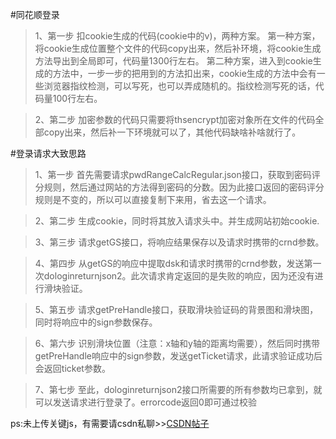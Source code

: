 #同花顺登录




>1、第一步
扣cookie生成的代码(cookie中的v)，两种方案。
第一种方案，将cookie生成位置整个文件的代码copy出来，然后补环境，将cookie生成方法导出到全局即可，代码量1300行左右。
第二种方案，进入到cookie生成的方法中，一步一步的把用到的方法扣出来，cookie生成的方法中会有一些浏览器指纹检测，可以写死，也可以弄成随机的。指纹检测写死的话，代码量100行左右。


>2、第二步
加密参数的代码只需要将thsencrypt加密对象所在文件的代码全部copy出来，然后补一下环境就可以了，其他代码缺啥补啥就行了。




#登录请求大致思路
>1、第一步
首先需要请求pwdRangeCalcRegular.json接口，获取到密码评分规则，然后通过网站的方法得到密码的分数。因为此接口返回的密码评分规则是不变的，所以可以直接复制下来用，省去这一个请求。

>2、第二步
生成cookie，同时将其放入请求头中。并生成网站初始cookie.

>3、第三步
请求getGS接口，将响应结果保存以及请求时携带的crnd参数。

>4、第四步
从getGS的响应中提取dsk和请求时携带的crnd参数，发送第一次dologinreturnjson2。此次请求肯定返回的是失败的响应，因为还没有进行滑块验证。

>5、第五步
请求getPreHandle接口，获取滑块验证码的背景图和滑块图，同时将响应中的sign参数保存。

>6、第六步
识别滑块位置（注意：x轴和y轴的距离均需要），然后同时携带getPreHandle响应中的sign参数，发送getTicket请求，此请求验证成功后会返回ticket参数。

>7、第七步
至此，dologinreturnjson2接口所需要的所有参数均已拿到，就可以发送请求进行登录了。errorcode返回0即可通过校验



ps:未上传关键js，有需要请csdn私聊>>[CSDN帖子](https://blog.csdn.net/wh00011/article/details/144443511)

